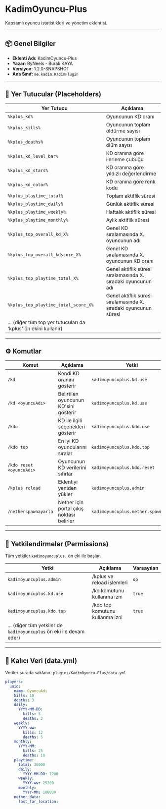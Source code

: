 # KadimOyuncu-Plus

Kapsamlı oyuncu istatistikleri ve yönetim eklentisi.

---

## 📦 Genel Bilgiler

- **Eklenti Adı:** KadimOyuncu-Plus
- **Yazar:** ByNeels - Burak KAYA
- **Versiyon:** 1.2.0-SNAPSHOT
- **Ana Sınıf:** `me.kadim.KadimPlugin`

---

## 🔌 Yer Tutucular (Placeholders)

| Yer Tutucu | Açıklama |
|---|---|
| `%kplus_kd%` | Oyuncunun KD oranı |
| `%kplus_kills%` | Oyuncunun toplam öldürme sayısı |
| `%kplus_deaths%` | Oyuncunun toplam ölüm sayısı |
| `%kplus_kd_level_bar%` | KD oranına göre ilerleme çubuğu |
| `%kplus_kd_stars%` | KD oranına göre yıldızlı değerlendirme |
| `%kplus_kd_color%` | KD oranına göre renk kodu |
| `%kplus_playtime_total%` | Toplam aktiflik süresi |
| `%kplus_playtime_daily%` | Günlük aktiflik süresi |
| `%kplus_playtime_weekly%` | Haftalık aktiflik süresi |
| `%kplus_playtime_monthly%` | Aylık aktiflik süresi |
| `%kplus_top_overall_kd_X%` | Genel KD sıralamasında X. oyuncunun adı |
| `%kplus_top_overall_kdscore_X%` | Genel KD sıralamasında X. oyuncunun KD oranı |
| `%kplus_top_playtime_total_X%` | Genel aktiflik süresi sıralamasında X. sıradaki oyuncunun adı |
| `%kplus_top_playtime_total_score_X%` | Genel aktiflik süresi sıralamasında X. sıradaki oyuncunun süresi |
| ... (diğer tüm top yer tutucuları da 'kplus' ön ekini kullanır) |

---

## ⚙️ Komutlar

| Komut | Açıklama | Yetki |
|---|---|---|
| `/kd` | Kendi KD oranını gösterir | `kadimoyuncuplus.kd.use` |
| `/kd <oyuncuAdı>` | Belirtilen oyuncunun KD'sini gösterir | `kadimoyuncuplus.kd.use` |
| `/kdo` | KD ile ilgili seçenekleri gösterir | `kadimoyuncuplus.kdo.use` |
| `/kdo top` | En iyi KD oyuncularını sıralar | `kadimoyuncuplus.kdo.top` |
| `/kdo reset <oyuncuAdı>` | Oyuncunun KD verilerini sıfırlar | `kadimoyuncuplus.kdo.reset` |
| `/kplus reload` | Eklentiyi yeniden yükler | `kadimoyuncuplus.admin` |
| `/netherspawnayarla` | Nether için portal çıkış noktası belirler | `kadimoyuncuplus.nether.spawn.set` |

---

## 🔑 Yetkilendirmeler (Permissions)

Tüm yetkiler `kadimoyuncuplus.` ön eki ile başlar.

| Yetki | Açıklama | Varsayılan |
|---|---|---|
| `kadimoyuncuplus.admin` | /kplus ve reload işlemleri | `op` |
| `kadimoyuncuplus.kd.use` | /kd komutunu kullanma izni | `true` |
| `kadimoyuncuplus.kdo.top`| /kdo top komutunu kullanma izni | `true` |
| ... (diğer tüm yetkiler de `kadimoyuncuplus` ön eki ile devam eder) |

---

## 💾 Kalıcı Veri (data.yml)

Veriler şurada saklanır: `plugins/KadimOyuncu-Plus/data.yml`

```yaml
players:
  uuid:
    name: OyuncuAdı
    kills: 10
    deaths: 3
    daily:
      YYYY-MM-DD:
        kills: 5
        deaths: 2
    weekly:
      YYYY-ww:
        kills: 12
        deaths: 5
    monthly:
      YYYY-MM:
        kills: 25
        deaths: 10
    playtime:
      total: 36000
      daily:
        YYYY-MM-DD: 7200
      weekly:
        YYYY-ww: 25200
      monthly:
        YYYY-MM: 108000
    nether_data:
      last_far_location:
